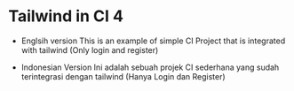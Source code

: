 # Tailwind in CI 4

- Englsih version
  This is an example of simple CI Project that is integrated with tailwind (Only login and register)

- Indonesian Version
  Ini adalah sebuah projek CI sederhana yang sudah terintegrasi dengan tailwind (Hanya Login dan Register)
